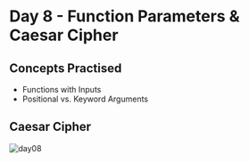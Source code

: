 # Day 8 - Function Parameters & Caesar Cipher

## Concepts Practised

- Functions with Inputs
- Positional vs. Keyword Arguments

## Caesar Cipher

![day08](https://user-images.githubusercontent.com/98851253/154520105-abaafffe-fbcb-4f68-bfc8-a9bea12e2bc9.gif)
